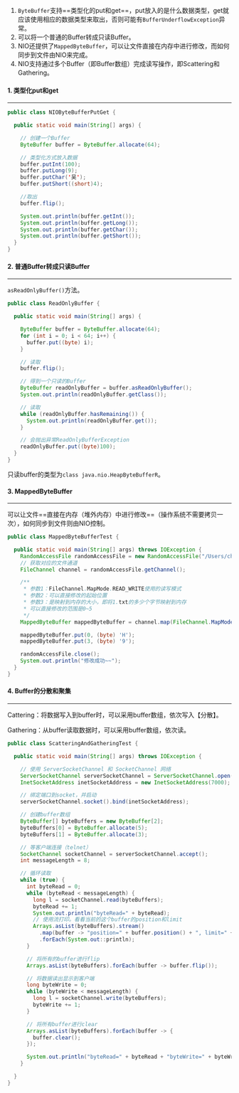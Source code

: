 1. `ByteBuffer`支持==类型化的put和get==，put放入的是什么数据类型，get就应该使用相应的数据类型来取出，否则可能有`BufferUnderflowException`异常。
2. 可以将一个普通的Buffer转成只读Buffer。
3. NIO还提供了`MappedByteBuffer`，可以让文件直接在内存中进行修改，而如何同步到文件由NIO来完成。
4. NIO支持通过多个Buffer（即Buffer数组）完成读写操作，即Scattering和Gathering。

#### 1. 类型化put和get

---

```java
public class NIOByteBufferPutGet {

  public static void main(String[] args) {

    // 创建一个Buffer
    ByteBuffer buffer = ByteBuffer.allocate(64);

    // 类型化方式放入数据
    buffer.putInt(100);
    buffer.putLong(9);
    buffer.putChar('吴');
    buffer.putShort((short)4);

    //取出
    buffer.flip();

    System.out.println(buffer.getInt());
    System.out.println(buffer.getLong());
    System.out.println(buffer.getChar());
    System.out.println(buffer.getShort());
  }
}
```



#### 2. 普通Buffer转成只读Buffer

---

`asReadOnlyBuffer()`方法。

```java
public class ReadOnlyBuffer {

  public static void main(String[] args) {

    ByteBuffer buffer = ByteBuffer.allocate(64);
    for (int i = 0; i < 64; i++) {
      buffer.put((byte) i);
    }

    // 读取
    buffer.flip();

    // 得到一个只读的Buffer
    ByteBuffer readOnlyBuffer = buffer.asReadOnlyBuffer();
    System.out.println(readOnlyBuffer.getClass());

    // 读取
    while (readOnlyBuffer.hasRemaining()) {
      System.out.println(readOnlyBuffer.get());
    }

    // 会抛出异常ReadOnlyBufferException
    readOnlyBuffer.put((byte)100);
  }
}
```

只读buffer的类型为`class java.nio.HeapByteBufferR`。



#### 3. MappedByteBuffer

---

可以让文件==直接在内存（堆外内存）中进行修改==（操作系统不需要拷贝一次），如何同步到文件则由NIO控制。

```java
public class MappedByteBufferTest {

  public static void main(String[] args) throws IOException {
    RandomAccessFile randomAccessFile = new RandomAccessFile("/Users/chance/Downloads/test/1.txt", "rw");
    // 获取对应的文件通道
    FileChannel channel = randomAccessFile.getChannel();

    /**
     * 参数1：FileChannel.MapMode.READ_WRITE使用的读写模式
     * 参数2：可以直接修改的起始位置
     * 参数3：是映射到内存的大小，即将1.txt的多少个字节映射到内存
     * 可以直接修改的范围是0~5
     */
    MappedByteBuffer mappedByteBuffer = channel.map(FileChannel.MapMode.READ_WRITE, 0, 5);

    mappedByteBuffer.put(0, (byte) 'H');
    mappedByteBuffer.put(3, (byte) '9');

    randomAccessFile.close();
    System.out.println("修改成功~~");
  }
}
```



#### 4. Buffer的分散和聚集

---

Cattering：将数据写入到buffer时，可以采用buffer数组，依次写入【分散】。

Gathering：从buffer读取数据时，可以采用buffer数组，依次读。

```java
public class ScatteringAndGatheringTest {

  public static void main(String[] args) throws IOException {

    // 使用 ServerSocketChannel 和 SocketChannel 网络
    ServerSocketChannel serverSocketChannel = ServerSocketChannel.open();
    InetSocketAddress inetSocketAddress = new InetSocketAddress(7000);

    // 绑定端口到socket，并启动
    serverSocketChannel.socket().bind(inetSocketAddress);

    // 创建buffer数组
    ByteBuffer[] byteBuffers = new ByteBuffer[2];
    byteBuffers[0] = ByteBuffer.allocate(5);
    byteBuffers[1] = ByteBuffer.allocate(3);

    // 等客户端连接（telnet）
    SocketChannel socketChannel = serverSocketChannel.accept();
    int messageLength = 8;

    // 循环读取
    while (true) {
      int byteRead = 0;
      while (byteRead < messageLength) {
        long l = socketChannel.read(byteBuffers);
        byteRead += 1;
        System.out.println("byteRead=" + byteRead);
        // 使用流打印。看看当前的这个buffer的position和limit
        Arrays.asList(byteBuffers).stream()
          .map(buffer -> "position=" + buffer.position() + ", limit=" + buffer.limit())
          .forEach(System.out::println);
      }

      // 将所有的buffer进行flip
      Arrays.asList(byteBuffers).forEach(buffer -> buffer.flip());

      // 将数据读出显示到客户端
      long byteWrite = 0;
      while (byteWrite < messageLength) {
        long l = socketChannel.write(byteBuffers);
        byteWrite += 1;
      }

      // 将所有buffer进行clear
      Arrays.asList(byteBuffers).forEach(buffer -> {
        buffer.clear();
      });

      System.out.println("byteRead=" + byteRead + "byteWrite=" + byteWrite + ",messageLength" + messageLength);
    }

  }
}
```

